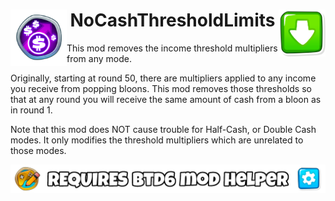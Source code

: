 <h1 align="center">
<a href="https://github.com/FermentedPeach/template-mod/releases/latest/download/NoCashThresholdLimits.dll">
    <img align="left" alt="Icon" height="90" src="Icon.png">
    <img align="right" alt="Download" height="75" src="https://raw.githubusercontent.com/gurrenm3/BTD-Mod-Helper/master/BloonsTD6%20Mod%20Helper/Resources/DownloadBtn.png">
</a>
NoCashThresholdLimits
</h1>

This mod removes the income threshold multipliers from any mode.

Originally, starting at round 50, there are multipliers applied to any income you receive from popping bloons. This mod removes those thresholds so that at any round you will receive the same amount of cash from a bloon as in round 1.

Note that this mod does NOT cause trouble for Half-Cash, or Double Cash modes. It only modifies the threshold multipliers which are unrelated to those modes.

[![Requires BTD6 Mod Helper](https://raw.githubusercontent.com/gurrenm3/BTD-Mod-Helper/master/banner.png)](https://github.com/gurrenm3/BTD-Mod-Helper#readme)
